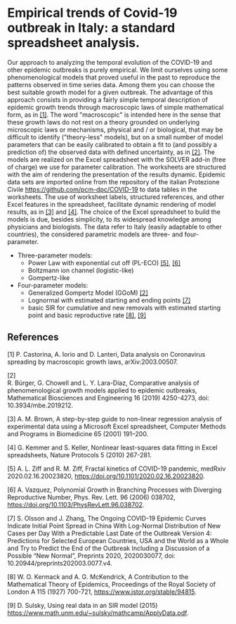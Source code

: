 # Empirical trends of Covid-19 outbreak in Italy: a standard spreadsheet analysis.
Our approach to analyzing the temporal evolution of the COVID-19 and other epidemic outbreaks is purely empirical. We limit ourselves using some phenomenological models that proved useful in the past to reproduce the patterns observed in time series data. Among them you can choose the best suitable growth model for a given outbreak. The advantage of this approach consists in providing a fairly simple temporal description of epidemic growth trends through macroscopic laws of simple mathematical form, as in [[1]](#1). The word "macroscopic" is intended here in the sense that these growth laws do not rest on a theory grounded on underlying microscopic laws or mechanisms, physical and / or biological, that may be difficult to identify ("theory-less" models), but on a small number of model parameters that can be easily calibrated to obtain a fit to (and possibly a prediction of) the observed data with defined uncertainty, as in [[2]](#2). The models are realized on the Excel spreadsheet with the SOLVER add-in (free of charge) we use for parameter calibration. The worksheets are structured with the aim of rendering the presentation of the results dynamic. Epidemic data sets are imported online from the repository of the italian Protezione Civile https://github.com/pcm-dpc/COVID-19 to data tables in the worksheets. The use of worksheet labels, structured references, and other Excel features in the spreadsheet, facilitate dynamic rendering of model results, as in [[3]](#3) and [[4]](#4). The choice of the Excel spreadsheet to build the models is due, besides simplicity, to its widespread knowledge among physicians and biologists. The data refer to Italy (easily adaptable to other countries), the considered parametric models are three- and four-parameter.

- Three-parameter models:
  - Power Law with exponential cut off (PL-ECO) [[5]](#5), [[6]](#6)
  - Boltzmann ion channel (logistic-like)
  - Gompertz-like
- Four-parameter models:
  - Generalized Gompertz Model (GGoM) [[2]](#2)
  - Lognormal with estimated starting and ending points [[7]](#7)
  - basic SIR for cumulative and new removals with estimated starting point and basic reproductive rate [[8]](#8), [[9]](#9)
## References
<a id="1">[1]</a> 
P. Castorina, A. Iorio and D. Lanteri, Data analysis on Coronavirus spreading by macroscopic growth laws, arXiv:2003.00507.

<a id="2">[2]</a>  
R. Bürger, G. Chowell and L. Y. Lara-Díaz, Comparative analysis of phenomenological growth models applied to epidemic outbreaks, Mathematical Biosciences and Engineering 16 (2019) 4250-4273, doi: 10.3934/mbe.2019212.

<a id="3">[3]</a> 
A. M. Brown, A step-by-step guide to non-linear regression analysis of experimental data using a Microsoft Excel spreadsheet, Computer Methods and Programs in Biomedicine 65 (2001) 191–200.

<a id="4">[4]</a>
G. Kemmer and S. Keller, Nonlinear least-squares data fitting in Excel spreadsheets, Nature Protocols 5 (2010) 267-281.

<a id="5">[5]</a>
A. L. Ziff and R. M. Ziff, Fractal kinetics of COVID-19 pandemic, medRxiv 2020.02.16.20023820, https://doi.org/10.1101/2020.02.16.20023820.

<a id="6">[6]</a>
A. Vazquez, Polynomial Growth in Branching Processes with Diverging Reproductive Number, Phys. Rev. Lett. 96 (2006) 038702, https://doi.org/10.1103/PhysRevLett.96.038702.

<a id="7">[7]</a>
S. Olsson and J. Zhang, The Ongoing COVID-19 Epidemic Curves Indicate Initial Point Spread in China With Log-Normal Distribution of New Cases per Day With a Predictable Last Date of the Outbreak Version 4: Predictions for Selected European Countries, USA and the World as a Whole and Try to Predict the End of the Outbreak Including a Discussion of a Possible “New Normal”, Preprints 2020, 2020030077, doi: 10.20944/preprints202003.0077.v4. 

<a id="8">[8]</a>
W. O. Kermack and A. G. McKendrick, A Contribution to the Mathematical Theory of Epidemics, Proceedings of the
Royal Society of London A 115 (1927) 700-721, https://www.jstor.org/stable/94815.

<a id="9">[9]</a>
D. Sulsky, Using real data in an SIR model (2015) https://www.math.unm.edu/~sulsky/mathcamp/ApplyData.pdf.
